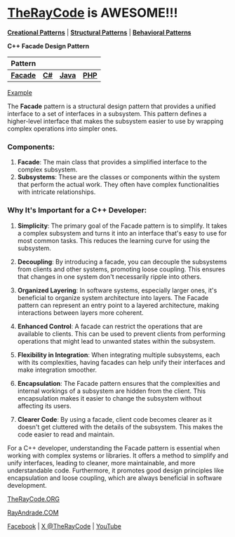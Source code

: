 # [TheRayCode](../../../README.md) is AWESOME!!!

**[Creational Patterns](../README.md)** | **[Structural Patterns](../../Structural/README.md)** | **[Behavioral Patterns](../../Behavioral/README.md)**

**C++ Facade Design Pattern**

|Pattern|   |   |   |
|---|---|---|---|
| [**Facade**](README.md) | [**C#**](../../../Csharp/Structural/Facade/README.md) | [**Java**](../../../Java/Structural/Facade/README.md) | [**PHP**](../../../PHP/Structural/Facade/README.md) |

[Example](FE1/README.md)

The **Facade** pattern is a structural design pattern that provides a unified interface to a set of interfaces in a subsystem. This pattern defines a higher-level interface that makes the subsystem easier to use by wrapping complex operations into simpler ones.

### Components:
1. **Facade**: The main class that provides a simplified interface to the complex subsystem.
2. **Subsystems**: These are the classes or components within the system that perform the actual work. They often have complex functionalities with intricate relationships.

### Why It's Important for a C++ Developer:

1. **Simplicity**: The primary goal of the Facade pattern is to simplify. It takes a complex subsystem and turns it into an interface that's easy to use for most common tasks. This reduces the learning curve for using the subsystem.

2. **Decoupling**: By introducing a facade, you can decouple the subsystems from clients and other systems, promoting loose coupling. This ensures that changes in one system don't necessarily ripple into others.

3. **Organized Layering**: In software systems, especially larger ones, it's beneficial to organize system architecture into layers. The Facade pattern can represent an entry point to a layered architecture, making interactions between layers more coherent.

4. **Enhanced Control**: A facade can restrict the operations that are available to clients. This can be used to prevent clients from performing operations that might lead to unwanted states within the subsystem.

5. **Flexibility in Integration**: When integrating multiple subsystems, each with its complexities, having facades can help unify their interfaces and make integration smoother.

6. **Encapsulation**: The Facade pattern ensures that the complexities and internal workings of a subsystem are hidden from the client. This encapsulation makes it easier to change the subsystem without affecting its users.

7. **Clearer Code**: By using a facade, client code becomes clearer as it doesn't get cluttered with the details of the subsystem. This makes the code easier to read and maintain.

For a C++ developer, understanding the Facade pattern is essential when working with complex systems or libraries. It offers a method to simplify and unify interfaces, leading to cleaner, more maintainable, and more understandable code. Furthermore, it promotes good design principles like encapsulation and loose coupling, which are always beneficial in software development.

[TheRayCode.ORG](https://www.TheRayCode.org)

[RayAndrade.COM](https://www.RayAndrade.com)

[Facebook](https://www.facebook.com/TheRayCode/) | [X @TheRayCode](https://www.x.com/TheRayCode/) | [YouTube](https://www.youtube.com/TheRayCode/)
